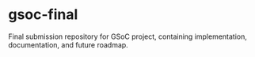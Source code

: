 # gsoc-final
Final submission repository for GSoC project, containing implementation, documentation, and future roadmap.
